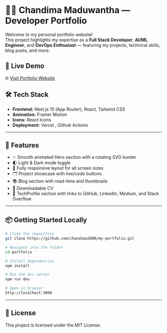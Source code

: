 # 🧑‍💻 Chandima Maduwantha — Developer Portfolio

Welcome to my personal portfolio website!  
This project highlights my expertise as a **Full Stack Developer**, **AI/ML Engineer**, and **DevOps Enthusiast** — featuring my projects, technical skills, blog posts, and more.

## 🚀 Live Demo

🌐 [Visit Portfolio Website](https://chandima2000.github.io/my-portfolio/)


## 🛠️ Tech Stack

- **Frontend:** Next.js 15 (App Router), React, Tailwind CSS
- **Animation:** Framer Motion
- **Icons:** React Icons
- **Deployment:** Vercel , Github Actions

---

## 🎯 Features

- ✨ Smooth animated Hero section with a rotating SVG border
- 🌓 Light & Dark mode toggle
- 📱 Fully responsive layout for all screen sizes
- 🗂️ Project showcase with live/code buttons
- 📚 Blog section with read-time and thumbnails
- 📄 Downloadable CV
- 🔗 TechProfile section with links to GitHub, LinkedIn, Medium, and Stack Overflow

---

## 📦 Getting Started Locally

```bash
# Clone the repository
git clone https://github.com/chandima2000/my-portfolio.git

# Navigate into the folder
cd portfolio

# Install dependencies
npm install

# Run the dev server
npm run dev

# Open in browser
http://localhost:3000

```
---

## 📝 License
This project is licensed under the MIT License.
